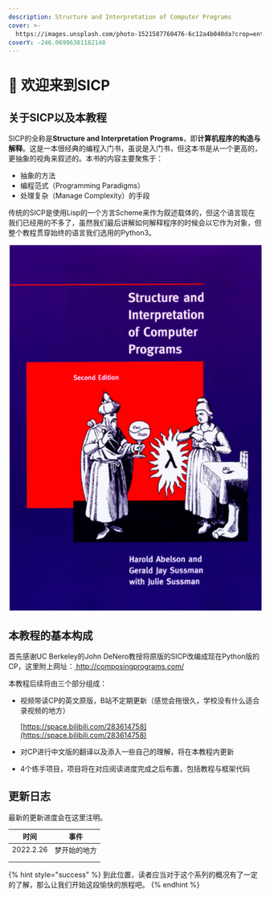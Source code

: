 ```yaml
---
description: Structure and Interpretation of Computer Programs
cover: >-
  https://images.unsplash.com/photo-1521587760476-6c12a4b040da?crop=entropy&cs=srgb&fm=jpg&ixid=MnwxOTcwMjR8MHwxfHNlYXJjaHw2fHxVbml2ZXJzaXR5fGVufDB8fHx8MTY0NTkzNzY0Nw&ixlib=rb-1.2.1&q=85
coverY: -246.06996381182148
---
```


# 🤗 欢迎来到SICP

## 关于SICP以及本教程

SICP的全称是**Structure and Interpretation Programs**，即**计算机程序的构造与解释**。这是一本很经典的编程入门书，虽说是入门书，但这本书是从一个更高的，更抽象的视角来叙述的。本书的内容主要聚焦于：

* 抽象的方法
* 编程范式（Programming Paradigms）
* 处理复杂（Manage Complexity）的手段

传统的SICP是使用Lisp的一个方言Scheme来作为叙述载体的，但这个语言现在我们已经用的不多了，虽然我们最后讲解如何解释程序的时候会以它作为对象，但整个教程贯穿始终的语言我们选用的Python3。

![SICP经典封面](<.gitbook/assets/图片 1.png>)

## 本教程的基本构成

首先感谢UC Berkeley的John DeNero教授将原版的SICP改编成现在Python版的CP，这里附上网址：[ http://composingprograms.com/ ](http://composingprograms.com)

本教程后续将由三个部分组成：

*   视频带读CP的英文原版，B站不定期更新（感觉会拖很久，学校没有什么适合录视频的地方）

    [https://space.bilibili.com/283614758](https://space.bilibili.com/283614758)
* 对CP进行中文版的翻译以及添入一些自己的理解，将在本教程内更新
* 4个练手项目，项目将在对应阅读进度完成之后布置，包括教程与框架代码

## 更新日志

最新的更新进度会在这里注明。

| 时间        | 事件     |
| --------- | ------ |
| 2022.2.26 | 梦开始的地方 |
|           |        |
|           |        |

{% hint style="success" %}
到此位置，读者应当对于这个系列的概况有了一定的了解，那么让我们开始这段愉快的旅程吧。
{% endhint %}
